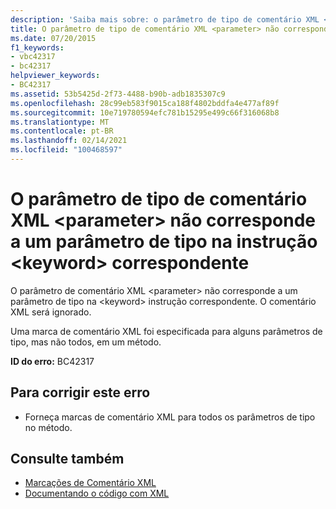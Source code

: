 ```yaml
---
description: 'Saiba mais sobre: o parâmetro de tipo de comentário XML <parameter> não corresponde a um parâmetro de tipo na <keyword> instrução correspondente'
title: O parâmetro de tipo de comentário XML <parameter> não corresponde a um parâmetro de tipo na instrução <keyword> correspondente
ms.date: 07/20/2015
f1_keywords:
- vbc42317
- bc42317
helpviewer_keywords:
- BC42317
ms.assetid: 53b5425d-2f73-4488-b90b-adb1835307c9
ms.openlocfilehash: 28c99eb583f9015ca188f4802bddfa4e477af89f
ms.sourcegitcommit: 10e719780594efc781b15295e499c66f316068b8
ms.translationtype: MT
ms.contentlocale: pt-BR
ms.lasthandoff: 02/14/2021
ms.locfileid: "100468597"
---
```

# <a name="xml-comment-type-parameter-parameter-does-not-match-a-type-parameter-on-the-corresponding-keyword-statement"></a>O parâmetro de tipo de comentário XML \<parameter> não corresponde a um parâmetro de tipo na instrução \<keyword> correspondente

O parâmetro de comentário XML \<parameter> não corresponde a um parâmetro de tipo na \<keyword> instrução correspondente. O comentário XML será ignorado.  
  
 Uma marca de comentário XML foi especificada para alguns parâmetros de tipo, mas não todos, em um método.  
  
 **ID do erro:** BC42317  
  
## <a name="to-correct-this-error"></a>Para corrigir este erro  
  
- Forneça marcas de comentário XML para todos os parâmetros de tipo no método.  
  
## <a name="see-also"></a>Consulte também

- [Marcações de Comentário XML](../language-reference/xmldoc/index.md)
- [Documentando o código com XML](../programming-guide/program-structure/documenting-your-code-with-xml.md)

